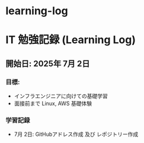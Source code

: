 # learning-log

# IT 勉強記録 (Learning Log)

## 開始日: 2025年 7月 2日

### 目標:
- インフラエンジニアに向けての基礎学習
- 面接前まで Linux, AWS 基礎体験

### 学習記録
- 7月 2日: GitHubアドレス作成 及び レポジトリー作成
